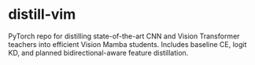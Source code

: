 # distill-vim
PyTorch repo for distilling state-of-the-art CNN and Vision Transformer teachers into efficient Vision Mamba students. Includes baseline CE, logit KD, and planned bidirectional-aware feature distillation.
